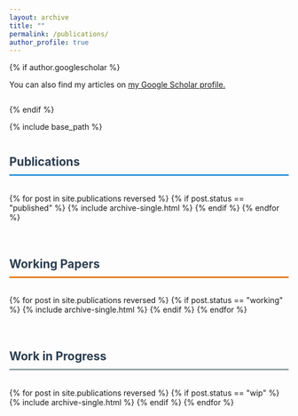 ```yaml
---
layout: archive
title: ""
permalink: /publications/
author_profile: true
---
```


{% if author.googlescholar %}
  <p style="margin-bottom: 2em;">You can also find my articles on <u><a href="{{author.googlescholar}}">my Google Scholar profile</a>.</u></p>
{% endif %}

{% include base_path %}

<h2 style="color: #2c3e50; border-bottom: 3px solid #3498db; padding-bottom: 10px; margin-top: 2em; margin-bottom: 1.5em;">Publications</h2>

{% for post in site.publications reversed %}
  {% if post.status == "published" %}
    {% include archive-single.html %}
  {% endif %}
{% endfor %}

<h2 style="color: #2c3e50; border-bottom: 3px solid #e67e22; padding-bottom: 10px; margin-top: 3em; margin-bottom: 1.5em;">Working Papers</h2>

{% for post in site.publications reversed %}
  {% if post.status == "working" %}
    {% include archive-single.html %}
  {% endif %}
{% endfor %}

<h2 style="color: #2c3e50; border-bottom: 3px solid #95a5a6; padding-bottom: 10px; margin-top: 3em; margin-bottom: 1.5em;">Work in Progress</h2>

{% for post in site.publications reversed %}
  {% if post.status == "wip" %}
    {% include archive-single.html %}
  {% endif %}
{% endfor %}
